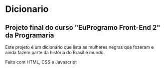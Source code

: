 ﻿# Dicionario

## Projeto final do curso "EuProgramo Front-End 2" da Programaria

Este projeto é um dicionário que lista as mulheres negras que fozeram e ainda fazem parte da história do Brasil e mundo.

Feito com HTML, CSS e Javascript
